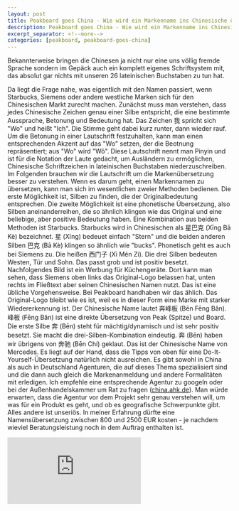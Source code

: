 ```yaml
---
layout: post
title: Peakboard goes China - Wie wird ein Markenname ins Chinesische übersetzt?
description: Peakboard goes China - Wie wird ein Markenname ins Chinesische übersetzt?
excerpt_separator: <!--more-->
categories: [peakboard, peakboard-goes-china]
---
```


Bekannterweise bringen die Chinesen ja nicht nur eine uns völlig fremde Sprache sondern im Gepäck auch ein komplett eigenes Schriftsystem mit, das absolut gar nichts mit unseren 26 lateinischen Buchstaben zu tun hat. 

<!--more-->

Da liegt die Frage nahe, was eigentlich mit den Namen passiert, wenn Starbucks, Siemens oder andere westliche Marken sich für den Chinesischen Markt zurecht machen.
Zunächst muss man verstehen, dass jedes Chinesische Zeichen genau einer Silbe entspricht, die eine bestimmte Aussprache, Betonung und Bedeutung hat. 
Das Zeichen 我 spricht sich "Wo" und heißt "Ich". Die Stimme geht dabei kurz runter, dann wieder rauf. 
Um die Betonung in einer Lautschrift festzuhalten, kann man einen entsprechenden Akzent auf das "Wo" setzen, der die Beotnung repräsentiert; aus "Wo" wird "Wǒ". 
Diese Lautschrift nennt man Pinyin und ist für die Notation der Laute gedacht, um Ausländern zu ermöglichen, Chinesische Schriftzeichen in lateinischen Buchstaben niederzuschreiben. 
Im Folgenden brauchen wir die Lautschrift um die Markenübersetzung besser zu verstehen.
Wenn es darum geht, einen Markennamen zu übersetzen, kann man sich im wesentlichen zweier Methoden bedienen. 
Die erste Möglichkeit ist, Silben zu finden, die der Originalbedeutung entsprechen. Die zweite Möglichkeit ist eine phonetische Übersetzung, also Silben aneinanderreihen, die so ähnlich klingen wie das Original und eine beliebige, aber positive Bedeutung haben. 
Eine Kombination aus beiden Methoden ist Starbucks. Starbucks wird in Chinesischen als 星巴克 (Xīng Bā Kè) bezeichnet. 星 (Xīng) bedeuet einfach "Stern" und die beiden anderen Silben 巴克 (Bā Kè) klingen so ähnlich wie "bucks". Phonetisch geht es auch bei Siemens zu. 
Die heißen 西门子 (Xī Mén Zi). Die drei Silben bedeuten Westen, Tür und Sohn. Das passt grob und ist positiv besetzt. 
Nachfolgendes Bild ist ein Werbung für Küchengeräte. Dort kann man sehen, dass Siemens oben links das Original-Logo belassen hat, unten rechts im Fließtext aber seinen Chinesischen Namen nutzt. Das ist eine übliche Vorgehensweise.
Bei Peakboard handhaben wir das ählich. Das Original-Logo bleibt wie es ist, weil es in dieser Form eine Marke mit starker Wiedererkennung ist. Der Chinesische Name lautet 奔峰板 (Bēn Fēng Bǎn). 
峰板 (Fēng Bǎn) ist eine direkte Übersetzung von Peak (Spitze) und Board. Die erste Silbe 奔 (Bēn) steht für mächtig/dynamisch und ist sehr positiv besetzt. 
Sie macht die drei-Silben-Kombination eindeutig. 奔 (Bēn) haben wir übrigens von 奔驰 (Bēn Chí) geklaut. Das ist der Chinesische Name von Mercedes. 
Es liegt auf der Hand, dass die Tipps von oben für eine Do-It-Yourself-Übersetzung natürlich nicht ausreichen. Es gibt sowohl in China als auch in Deutschland Agenturen, die auf dieses Thema spezialisiert sind und die dann auch gleich die Markenanmeldung und andere Formalitäten mit erledigen. 
Ich empfehle eine entsprechende Agentur zu googeln oder bei der Außenhandelskammer um Rat zu fragen ([china.ahk.de](china.ahk.de)). Man würde erwarten, dass die Agentur vor dem Projekt sehr genau verstehen will, um was für ein Produkt es geht, und ob es geografische Schwerpunkte gibt. 
Alles andere ist unseriös. In meiner Erfahrung dürfte eine Namensübersetzung zwischen 800 und 2500 EUR kosten - je nachdem wieviel Beratungsleistung noch in dem Auftrag enthalten ist.


<div class="video-container">
    <iframe src="https://www.youtube.com/embed/3Xy0Obg8Wzs" frameborder="0" allow="accelerometer; autoplay; encrypted-media; gyroscope; picture-in-picture" allowfullscreen></iframe>
</div>